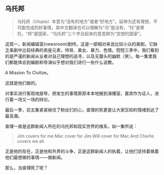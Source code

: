 ## 乌托邦


> 乌托邦（Utopia）本意为“没有的地方”或者“好地方”。延伸为还有理想，不可能完成的好事情，其中文翻译也可以理解为“乌”是没有，“托”是寄托，“邦”是国家，“乌托邦”三个字合起来的意思即为“空想的国家”。

这周一，新闻编辑室(newsroom)剧终。这是一部相对来说比较小众的美剧，它缺乏美剧中比较经典的卖座元素，帅哥、美女、暴力、色情。短短三季中，我们看到的是严谨的新闻从业者对自己理想的追寻，以及无厘头的幽默（笑）。每一集里我们都能体会到编剧和导演似乎想对我们进行一些什么说教。

A Mission To Civilize。

这就是他们做的。

对事实进行客观地报导，把发生的事情原原本本地搬到演播室，嘉宾作为证人，进行着一场又一场的辩论。

最后一季，前五集紧紧揪住了粉丝们的心，查理的死更是让大家压抑的情绪到达了最高潮。

查理一直是这群新闻人所在的乌托邦和现实世界的维系，如一集所说：

> Jim covers for me.Mac cover for Jim.Will cover for Mac.And Charlie covers we all.

正是他的存在，正是他和外界的斗争，正是这群新闻人的执着，让他们坚持着做着他们最想做的事情——做新闻。

那么，当查理死了呢？



